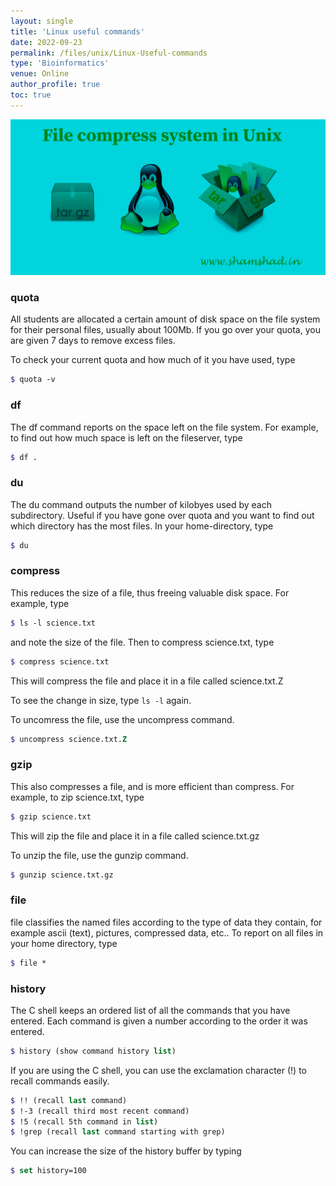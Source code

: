 ```yaml
---
layout: single
title: 'Linux useful commands'
date: 2022-09-23
permalink: /files/unix/Linux-Useful-commands
type: 'Bioinformatics'
venue: Online
author_profile: true
toc: true
---
```


![Unix files sytem](/images/unix/linux-tar-gz.webp)

### quota

All students are allocated a certain amount of disk space on the file system for their personal files, usually about 100Mb. If you go over your quota, you are given 7 days to remove excess files.

To check your current quota and how much of it you have used, type
```scss
$ quota -v
```
### df

The df command reports on the space left on the file system. For example, to find out how much space is left on the fileserver, type
```scss
$ df .
```
### du

The du command outputs the number of kilobyes used by each subdirectory. Useful if you have gone over quota and you want to find out which directory has the most files. In your home-directory, type
```scss
$ du
```
### compress

This reduces the size of a file, thus freeing valuable disk space. For example, type
```scss
$ ls -l science.txt
```
and note the size of the file. Then to compress science.txt, type
```scss
$ compress science.txt
```
This will compress the file and place it in a file called science.txt.Z

To see the change in size, type `ls -l` again.

To uncomress the file, use the uncompress command.
```scss
$ uncompress science.txt.Z
```
### gzip

This also compresses a file, and is more efficient than compress. For example, to zip science.txt, type
```scss
$ gzip science.txt
```
This will zip the file and place it in a file called science.txt.gz

To unzip the file, use the gunzip command.
```scss
$ gunzip science.txt.gz
```
### file

file classifies the named files according to the type of data they contain, for example ascii (text), pictures, compressed data, etc.. To report on all files in your home directory, type
```scss
$ file *
```
### history

The C shell keeps an ordered list of all the commands that you have entered. Each command is given a number according to the order it was entered.
```scss
$ history (show command history list)
```
If you are using the C shell, you can use the exclamation character (!) to recall commands easily.
```scss
$ !! (recall last command)
$ !-3 (recall third most recent command)
$ !5 (recall 5th command in list)
$ !grep (recall last command starting with grep)
```
You can increase the size of the history buffer by typing
```scss
$ set history=100
```
